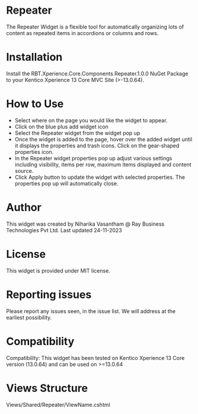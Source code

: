 # Repeater
The Repeater Widget is a flexible tool for automatically organizing lots of content as repeated items in accordions or columns and rows.

# Installation
Install the RBT.Xperience.Core.Components.Repeater.1.0.0 NuGet Package to your Kentico Xperience 13 Core MVC Site (>-13.0.64).

# How to Use
- Select where on the page you would like the widget to appear.
- Click on the blue plus add widget icon   
- Select the Repeater widget from the widget pop up 
- Once the widget is added to the page, hover over the added widget until it displays the properties and trash icons. Click on the gear-shaped properties icon.
- In the Repeater widget properties pop up adjust various settings including visibility, items per row, maximum items displayed and content source.
- Click Apply button to update the widget with selected properties. The properties pop up will automatically close.

# Author

This widget was created by Niharika Vasantham @ Ray Business Technologies Pvt Ltd. Last updated 24-11-2023

# License

This widget is provided under MIT license.

# Reporting issues

Please report any issues seen, in the issue list. We will address at the earliest possibility.

# Compatibility

Compatibility: This widget has been tested on Kentico Xperience 13 Core version (13.0.64) and can be used on >=13.0.64

# Views Structure
   Views/Shared/Repeater/ViewName.cshtml

